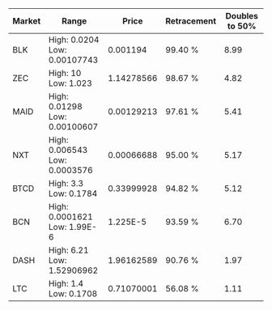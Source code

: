 | Market | Range | Price| Retracement | Doubles to 50% |
| --- | --- | --- | --- | --- |
| BLK | High: 0.0204<br />Low: 0.00107743 | 0.001194 | 99.40 % | 8.99 |
| ZEC | High: 10<br />Low: 1.023 | 1.14278566 | 98.67 % | 4.82 |
| MAID | High: 0.01298<br />Low: 0.00100607 | 0.00129213 | 97.61 % | 5.41 |
| NXT | High: 0.006543<br />Low: 0.0003576 | 0.00066688 | 95.00 % | 5.17 |
| BTCD | High: 3.3<br />Low: 0.1784 | 0.33999928 | 94.82 % | 5.12 |
| BCN | High: 0.0001621<br />Low: 1.99E-6 | 1.225E-5 | 93.59 % | 6.70 |
| DASH | High: 6.21<br />Low: 1.52906962 | 1.96162589 | 90.76 % | 1.97 |
| LTC | High: 1.4<br />Low: 0.1708 | 0.71070001 | 56.08 % | 1.11 |
